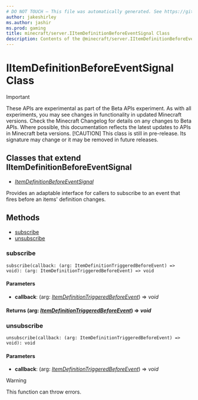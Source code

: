 ```yaml
---
# DO NOT TOUCH — This file was automatically generated. See https://github.com/mojang/minecraftapidocsgenerator to modify descriptions, examples, etc.
author: jakeshirley
ms.author: jashir
ms.prod: gaming
title: minecraft/server.IItemDefinitionBeforeEventSignal Class
description: Contents of the @minecraft/server.IItemDefinitionBeforeEventSignal class.
---
```

# IItemDefinitionBeforeEventSignal Class
>[!IMPORTANT]
>These APIs are experimental as part of the Beta APIs experiment. As with all experiments, you may see changes in functionality in updated Minecraft versions. Check the Minecraft Changelog for details on any changes to Beta APIs. Where possible, this documentation reflects the latest updates to APIs in Minecraft beta versions.
> [!CAUTION]
> This class is still in pre-release.  Its signature may change or it may be removed in future releases.

## Classes that extend IItemDefinitionBeforeEventSignal
- [*ItemDefinitionBeforeEventSignal*](ItemDefinitionBeforeEventSignal.md)

Provides an adaptable interface for callers to subscribe to an event that fires before an items' definition changes.

## Methods
- [subscribe](#subscribe)
- [unsubscribe](#unsubscribe)

### **subscribe**
`
subscribe(callback: (arg: ItemDefinitionTriggeredBeforeEvent) => void): (arg: ItemDefinitionTriggeredBeforeEvent) => void
`

#### **Parameters**
- **callback**: (arg: [*ItemDefinitionTriggeredBeforeEvent*](ItemDefinitionTriggeredBeforeEvent.md)) => *void*

#### **Returns** (arg: [*ItemDefinitionTriggeredBeforeEvent*](ItemDefinitionTriggeredBeforeEvent.md)) => *void*

### **unsubscribe**
`
unsubscribe(callback: (arg: ItemDefinitionTriggeredBeforeEvent) => void): void
`

#### **Parameters**
- **callback**: (arg: [*ItemDefinitionTriggeredBeforeEvent*](ItemDefinitionTriggeredBeforeEvent.md)) => *void*

> [!WARNING]
> This function can throw errors.
